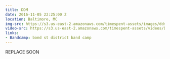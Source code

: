 ```yaml
---
title: DDM
date: 2016-11-05 22:25:00 Z
location: Baltimore, MC
img-src: https://s3.us-east-2.amazonaws.com/timespent-assets/images/ddm.png
video-src: https://s3.us-east-2.amazonaws.com/timespent-assets/videos/DDM.mp4
links:
- Bandcamp: bond st district band camp
---
```


REPLACE SOON 